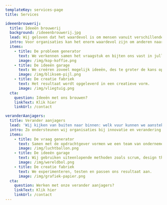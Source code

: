 ```yaml
---
templateKey: services-page
title: Services

ideeenbrouwerij:
  title: Ideeën brouwerij
  background: /ideeenbrouwerij.jpg
  lead: Wij geloven dat het waardevol is om mensen vanuit verschillende expertises naar maatschappelijke en organisatorische vraagstukken te laten kijken.
  intro: Voor organisaties kan het enorm waardevol zijn om anderen naar vraagstukken of problematiek te laten kijken. Want als je buiten de status quo kijkt en onbevangen naar binnen kijkt, kom je tot verhelderende inzichten en creatieve aanpakken.
  items:
    - title: De probleem generator
      text: We verkennen samen het vraagstuk en bijten ons vast in jullie probleem.
      image: /img/kop-koffie.png
    - title: De ideeën garage
      text: We creëren zoveel mogelijk ideeën, des te groter de kans op een creatieve oplossing. 
      image: /img/bliksem-pijl.png
    - title: De creatie fabriek
      text: Het resultaat wordt opgeleverd in een creatieve vorm. 
      image: /img/vliegtuig.png
  cta:
    question: Ideeën met ons brouwen?
    linkText: Klik hier
    linkUrl: /contact

veranderAanjagers:
  title: Verander aanjagers
  lead: 'Wij kijken van buiten naar binnen: welk vuur kunnen we aansteken?'
  intro: Zo ondersteunen wij organisaties bij innovatie en verandering.
  items:
    - title: De vraag generator
      text: Samen met de opdrachtgever vormen we een team van ondernemers en specialisten uit de organisatie.
      image: /img/luchtballon.png
    - title: De ideeën garage
      text: Wij gebruiken uiteenlopende methoden zoals scrum, design thinking en emergent change.
      image: /img/wereldbol.png
    - title: De creatie fabriek
      text: We experimenteren, testen en passen ons resultaat aan.
      image: /img/grafiek-papier.png
  cta:
    question: Werken met onze verander aanjagers?
    linkText: Klik hier
    linkUrl: /contact
---
```

